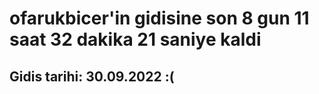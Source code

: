 # ofarukbicer'in gidisine son 8 gun 11 saat 32 dakika 21 saniye kaldi

## Gidis tarihi: 30.09.2022 :(